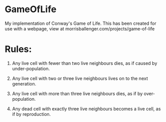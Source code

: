 # GameOfLife
My implementation of Conway's Game of Life. This has been created for use with a webpage, view at morrisballenger.com/projects/game-of-life

# Rules: 
1) Any live cell with fewer than two live neighbours dies, as if caused by under-population.

2) Any live cell with two or three live neighbours lives on to the next generation.

3) Any live cell with more than three live neighbours dies, as if by over-population.

4) Any dead cell with exactly three live neighbours becomes a live cell, as if by reproduction.

